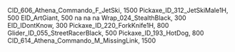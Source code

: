 CID_606_Athena_Commando_F_JetSki, 1500
Pickaxe_ID_312_JetSkiMale1H, 500
EID_ArtGiant, 500
na
na
na
Wrap_024_StealthBlack, 300
EID_IDontKnow, 300
Pickaxe_ID_220_ForkKnife1H, 800
Glider_ID_055_StreetRacerBlack, 500
Pickaxe_ID_193_HotDog, 800
CID_614_Athena_Commando_M_MissingLink, 1500
